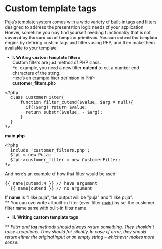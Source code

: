 Custom template tags
===================
Puja’s template system comes with a wide variety of <a href="https://github.com/jinnguyen/puja/blob/master/docs/built-in-tags.md">built-in tags</a> and <a href="https://github.com/jinnguyen/puja/blob/master/docs/built-in-filters.md">filters</a> designed to address the presentation logic needs of your application. 
Hoever, sometime you may find yourself needing functionality that is not covered by the core set of template primitives. You can extend the template engine by defining custom tags and filters using PHP, and then make them available to your template.

- <strong>I. Writing custom template filters</strong><br />
Custom filters are just method of PHP class.<br />
For example, you need a new filter <strong>cutend</strong> to cut a number end characters of the string.<br />
Here’s an example filter definition in PHP:<br />
<strong>customer_filters.php</strong>
<pre>&lt;?php
  class CustomerFilter{
      function filter_cutend($value, $arg = null){
        if(!$arg) return $value;
        return substr($value, - $arg);
      }
  }
?&gt;
</pre>
<strong>main.php</strong><br />
<pre>&lt;?php
  include 'customer_filters.php';
  $tpl = new Puja;
  $tpl->customer_filter = new CustomerFilter;
?&gt;
</pre>
And here’s an example of how that filter would be used:
<pre>{{ name|cutend:4 }} // have argument
  {{ name|cutend }} // no argument
</pre>
If <strong>name</strong> is "I like puja", the output will be "puja" and "I like puja".<br />
** You can overwrite all built-in filter (even filter <a href="https://github.com/jinnguyen/puja/blob/master/docs/built-in-filters.md#main">main</a>) by set the customer filter name same with built-in filter name.

- <strong>II. Writing custom template tags</strong><br />

** <i>Filter and tag methods should always return something. They shouldn’t raise exceptions. They should fail silently. In case of error, they should return either the original input or an empty string – whichever makes more sense.</i>
